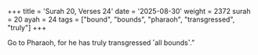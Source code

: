+++
title = 'Surah 20, Verses 24'
date = '2025-08-30'
weight = 2372
surah = 20
ayah = 24
tags = ["bound", "bounds", "pharaoh", "transgressed", "truly"]
+++

Go to Pharaoh, for he has truly transgressed ˹all bounds˺.”